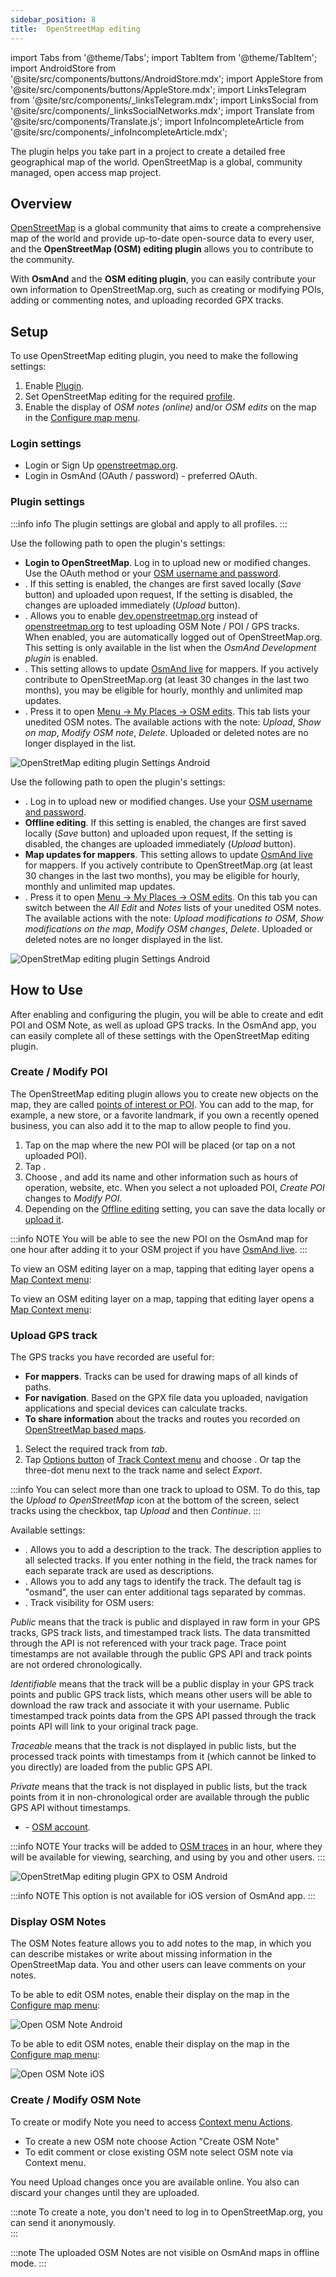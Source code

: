 ```yaml
---
sidebar_position: 8
title:  OpenStreetMap editing
---
```


import Tabs from '@theme/Tabs';
import TabItem from '@theme/TabItem';
import AndroidStore from '@site/src/components/buttons/AndroidStore.mdx';
import AppleStore from '@site/src/components/buttons/AppleStore.mdx';
import LinksTelegram from '@site/src/components/_linksTelegram.mdx';
import LinksSocial from '@site/src/components/_linksSocialNetworks.mdx';
import Translate from '@site/src/components/Translate.js';
import InfoIncompleteArticle from '@site/src/components/_infoIncompleteArticle.mdx';

<InfoIncompleteArticle/>

The plugin helps you take part in a project to create a detailed free geographical map of the world.  OpenStreetMap is a global, community managed, open access map project.


## Overview
 
[OpenStreetMap](http://openstreetmap.org/) is a global community that aims to create a comprehensive map of the world and provide up-to-date open-source data to every user, and the **OpenStreetMap (OSM) editing plugin** allows you to contribute to the community.  

With **OsmAnd** and the **OSM editing plugin**, you can easily contribute your own information to OpenStreetMap.org, such as creating or modifying POIs, adding or commenting notes, and uploading recorded GPX tracks.  


## Setup

To use OpenStreetMap editing plugin, you need to make the following settings:    

1. Enable [Plugin](../plugins/index.md#enable--disable).  
2. Set OpenStreetMap editing for the required [profile](../personal/profiles.md).
3. Enable the display of *OSM notes (online)* and/or *OSM edits* on the map in the [Configure map menu](https://docs.osmand.net/docs/user/map/configure-map-menu/).


### Login settings

- Login or Sign Up [openstreetmap.org](https://www.openstreetmap.org/login?referer=%2F#map=16/51.5110/0.0550).
- Login in OsmAnd (OAuth / password) - preferred OAuth.


### Plugin settings

:::info info
The plugin settings are global and apply to all profiles.
:::

<Tabs groupId="operating-systems">

<TabItem value="android" label="Android">

Use the following path to open the plugin's settings:  
*<Translate android="true" ids="shared_string_menu,plugins_menu_group,osm_editing_plugin_name,shared_string_settings"/>*  

- **Login to OpenStreetMap**. Log in to upload new or modified changes. Use the OAuth method or your [OSM username and password](https://www.openstreetmap.org/login). 
- **<Translate android="true" ids="offline_edition"/>**. If this setting is enabled, the changes are first saved locally (*Save* button) and uploaded upon request, If the setting is disabled, the changes are uploaded immediately (*Upload* button).
- **<Translate android="true" ids="use_dev_url"/>**. Allows you to enable [dev.openstreetmap.org](https://dev.openstreetmap.org/) instead of [openstreetmap.org](http://openstreetmap.org/) to test uploading OSM Note / POI / GPS tracks. When enabled, you are automatically logged out of OpenStreetMap.org. This setting is only available in the list when the *OsmAnd Development plugin* is enabled.
- **<Translate android="true" ids="map_updates_for_mappers"/>**. This setting allows to update [OsmAnd live](../personal/maps#osmand-live) for mappers. If you actively contribute to OpenStreetMap.org (at least 30 changes in the last two months), you may be eligible for hourly, monthly and unlimited map updates.  
- **<Translate android="true" ids="layer_osm_edits"/>**. Press it to open [Menu → My Places → OSM edits](../personal/myplaces.md). This tab lists your unedited OSM notes. The available actions with the note: *Upload*, *Show on map*, *Modify OSM note*, *Delete*. Uploaded or deleted notes are no longer displayed in the list.   

![OpenStretMap editing plugin Settings Android](@site/static/img/plugins/osm-editing/osm_plugin_settings_android-2.png)

</TabItem>

<TabItem value="ios" label="iOS">

Use the following path to open the plugin's settings:  
*<Translate ios="true" ids="menu,shared_string_settings,app_profiles,plugins,product_title_osm_editing"/>*  

- **<Translate ios="true" ids="shared_string_account"/>**. Log in to upload new or modified changes. Use your [OSM username and password](https://www.openstreetmap.org/login). 
- **Offline editing**. If this setting is enabled, the changes are first saved locally (*Save* button) and uploaded upon request, If the setting is disabled, the changes are uploaded immediately (*Upload* button).
- **Map updates for mappers**. This setting allows to update [OsmAnd live](../personal/maps#osmand-live) for mappers. If you actively contribute to OpenStreetMap.org (at least 30 changes in the last two months), you may be eligible for hourly, monthly and unlimited map updates.  
- **<Translate ios="true" ids="osm_edits_title"/>**. Press it to open [Menu → My Places → OSM edits](../personal/myplaces.md). On this tab you can switch between the *All* *Edit* and *Notes* lists of your unedited OSM notes. The available actions with the note: *Upload modifications to OSM*, *Show modifications on the map*, *Modify OSM changes*, *Delete*. Uploaded or deleted notes are no longer displayed in the list.

![OpenStretMap editing plugin Settings Android](@site/static/img/plugins/osm-editing/osm_plugin_settings_ios.png)

</TabItem>

</Tabs>  


## How to Use 

After enabling and configuring the plugin, you will be able to create and edit POI and OSM Note, as well as upload GPS tracks. In the OsmAnd app, you can easily complete all of these settings with the OpenStreetMap editing plugin.


### Create / Modify POI 

The OpenStreetMap editing plugin allows you to create new objects on the map, they are called [points of interest or POI](../map/point-layers-on-map.md#points-of-interest-poi). You can add to the map, for example, a new store, or a favorite landmark, if you own a recently opened business, you can also add it to the map to allow people to find you.  

1. Tap on the map where the new POI will be placed (or tap on a not uploaded POI).
2. Tap [<Translate android="true" ids="shared_string_actions"/>](../map/map-context-menu.md#actions).
3. Choose [<Translate android="true" ids="context_menu_item_create_poi"/>](../map/map-context-menu.md#-create--modify-poi), and add its name and other information such as hours of operation, website, etc. When you select a not uploaded POI, *Create POI* changes to *Modify POI*. 
4. Depending on the [Offline editing](#plugin-settings) setting, you can save the data locally or [upload it](../map/map-context-menu#-upload-poi--osm-note).    

:::info NOTE
You will be able to see the new POI on the OsmAnd map for one hour after adding it to your OSM project if you have [OsmAnd live](../personal/maps.md#osmand-live).
:::  

<Tabs groupId="operating-systems">

<TabItem value="android" label="Android">  

To view an OSM editing layer on a map, tapping that editing layer opens a [Map Context menu](../map/map-context-menu.md#-upload-poi--osm-note):  
*<Translate android="true" ids="shared_string_menu,configure_map,layer_osm_edits"/>*

</TabItem>

<TabItem value="ios" label="iOS">


To view an OSM editing layer on a map, tapping that editing layer opens a [Map Context menu](../map/map-context-menu.md#-upload-poi--osm-note):  
*<Translate ios="true" ids="menu,configure_map,osm_edits_offline_layer"/>*

</TabItem>

</Tabs>


### Upload GPS track

The GPS tracks you have recorded are useful for:

- **For mappers**. Tracks can be used for drawing maps of all kinds of paths.
- **For navigation**. Based on the GPX file data you uploaded, navigation applications and special devices can calculate tracks.
- **To share information** about the tracks and routes you recorded on [OpenStreetMap based maps](https://wiki.openstreetmap.org/wiki/Track_drawing_websites).

<Tabs groupId="operating-systems">

<TabItem value="android" label="Android">

1. Select the required track from *<Translate android="true" ids="shared_string_menu,shared_string_my_places,shared_string_gpx_files"/> tab*.
2. Tap [Options button](../map/track-context-menu.md#options) of [Track Context menu](../map/track-context-menu.md) and choose *<Translate android="true" ids="upload_to_openstreetmap"/>*. Or tap the three-dot menu next to the track name and select *Export*.  

:::info
You can select more than one track to upload to OSM. To do this, tap the *Upload to OpenStreetMap* icon at the bottom of the screen, select tracks using the checkbox, tap *Upload* and then *Continue*.
:::

Available settings:  

- **<Translate android="true" ids="shared_string_description"/>**. Allows you to add a description to the track. The description applies to all selected tracks. If you enter nothing in the field, the track names for each separate track are used as descriptions.  
- **<Translate android="true" ids="gpx_tags_txt"/>**. Allows you to add any tags to identify the track. The default tag is "osmand", the user can enter additional tags separated by commas.  
- **<Translate android="true" ids="gpx_visibility_txt"/>**. Track visibility for OSM users:  

 *Public* means that the track is public and displayed in raw form in your GPS tracks, GPS track lists, and timestamped track lists. The data transmitted through the API is not referenced with your track page. Trace point timestamps are not available through the public GPS API and track points are not ordered chronologically.
 
 *Identifiable* means that the track will be a public display in your GPS track points and public GPS track lists, which means other users will be able to download the raw track and associate it with your username. Public timestamped track points data from the GPS API passed through the track points API will link to your original track page.
 
 *Traceable* means that the track is not displayed in public lists, but the processed track points with timestamps from it (which cannot be linked to you directly) are loaded from the public GPS API.
 
 *Private* means that the track is not displayed in public lists, but the track points from it in non-chronological order are available through the public GPS API without timestamps.
 
- **<Translate android="true" ids="login_account"/>** - [OSM account](https://www.openstreetmap.org/login).


:::info NOTE
Your tracks will be added to [OSM traces](https://www.openstreetmap.org/traces) in an hour, where they will be available for viewing, searching, and using by you and other users.
:::  


![OpenStretMap editing plugin GPX to OSM Android](@site/static/img/plugins/osm-editing/osm_plugin_gpx_to_osm_android.png)

</TabItem>

<TabItem value="ios" label="iOS">

:::info NOTE
This option is not available for iOS version of OsmAnd app.
:::  

</TabItem>

</Tabs>

### Display OSM Notes

The OSM Notes feature allows you to add notes to the map, in which you can describe mistakes or write about missing information in the OpenStreetMap data. You and other users can leave comments on your notes.  

<Tabs groupId="operating-systems">

<TabItem value="android" label="Android">

To be able to edit OSM notes, enable their display on the map in the [Configure map menu](../map/configure-map-menu.md):   
*<Translate android="true" ids="shared_string_menu,configure_map,layer_osm_bugs"/>*  

![Open OSM Note Android](@site/static/img/plugins/osm-editing/osm_notes_online_android.png)

</TabItem>

<TabItem value="ios" label="iOS">

To be able to edit OSM notes, enable their display on the map in the [Configure map menu](../map/configure-map-menu.md):    
*<Translate ios="true" ids="menu,configure_map,osm_notes_online_layer"/>*  

![Open OSM Note iOS](@site/static/img/plugins/osm-editing/osm_notes_online_ios.png)

</TabItem>

</Tabs>


### Create / Modify OSM Note

To create or modify Note you need to access [Context menu Actions](../map/map-context-menu.md#actions). 
- To create a new OSM note choose Action "Create OSM Note" 
- To edit comment or close existing OSM note select OSM note via Context menu.

You need Upload changes once you are available online. You also can discard your changes until they are uploaded.

:::note
To create a note, you don't need to log in to OpenStreetMap.org, you can send it anonymously.  
:::

:::note
The uploaded OSM Notes are not visible on OsmAnd maps in offline mode.
:::

